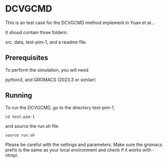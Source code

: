 # DCVGCMD

This is an test case for the DCVGCMD method implement in Yuan et al...

It shoud contain three folders:

src, data, test-pim-1, and a readme file. 

## Prerequisites

To perform the simulation, you will need

python3, and GROMACS (2023.3 or similar)

## Running

To run the DCVGCMD, go to the directory test-pim-1,

```
cd test-pim-1
```

and source the run.sh file

```
source run.sh
```

Please be careful with the settings and parameters. Make sure the gromacs prefix is the same as your local environment and check if it works with -ntmpi. 


